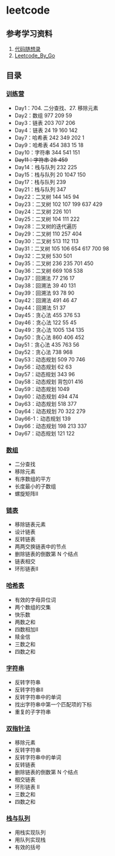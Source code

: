# leetcode

## 参考学习资料
1. [代码随想录](https://www.programmercarl.com/)
2. [Leetcode_By_Go](https://github.com/halfrost/LeetCode-Go)

## 目录
### [训练营](https://github.com/hd2yao/leetcode/tree/master/training)
+ Day1：704. 二分查找、27. 移除元素
+ Day2：数组 977 209 59
+ Day3：链表 203 707 206
+ Day4：链表 24 19 160 142
+ Day7：哈希表 242 349 202 1
+ Day9：哈希表 454 383 15 18
+ Day10：字符串 344 541 151
+ ~~Day11：字符串 28 459~~
+ Day14：栈与队列 232 225
+ Day15：栈与队列 20 1047 150
+ Day17：栈与队列 239
+ Day21：栈与队列 347
+ Day22：二叉树 144 145 94
+ Day23：二叉树 102 107 199 637 429
+ Day24：二叉树 226 101
+ Day25：二叉树 104 111 222
+ Day28：二叉树的迭代遍历
+ Day29：二叉树 110 257 404
+ Day30：二叉树 513 112 113
+ Day31：二叉树 105 106 654 617 700 98
+ Day32：二叉树 530 501
+ Day35：二叉树 236 235 701 450
+ Day36：二叉树 669 108 538
+ Day37：回溯法 77 216 17
+ Day38：回溯法 39 40 131
+ Day39：回溯法 93 78 90
+ Day42：回溯法 491 46 47
+ Day44：回溯法 51 37
+ Day45：贪心法 455 376 53
+ Day46：贪心法 122 55 45
+ Day49：贪心法 1005 134 135
+ Day50：贪心法 860 406 452
+ Day51：贪心法 435 763 56
+ Day52：贪心法 738 968
+ Day53：动态规划 509 70 746
+ Day56：动态规划 62 63
+ Day57：动态规划 343 96
+ Day58：动态规划 背包01 416
+ Day59：动态规划 1049
+ Day60：动态规划 494 474
+ Day63：动态规划 518 377
+ Day64：动态规划 70 322 279
+ Day66-1：动态规划 139
+ Day66：动态规划 198 213 337
+ Day67：动态规划 121 122

### [数组](https://github.com/hd2yao/leetcode/tree/master/array)
+ 二分查找
+ 移除元素
+ 有序数组的平方
+ 长度最小的子数组
+ 螺旋矩阵II

### [链表](https://github.com/hd2yao/leetcode/tree/master/linked-list)
+ 移除链表元素
+ 设计链表
+ 反转链表
+ 两两交换链表中的节点
+ 删除链表的倒数第 N 个结点
+ 链表相交
+ 环形链表II

### [哈希表](https://github.com/hd2yao/leetcode/tree/master/hash)
+ 有效的字母异位词
+ 两个数组的交集
+ 快乐数
+ 两数之和
+ 四数相加II
+ 赎金信
+ 三数之和
+ 四数之和

### [字符串](https://github.com/hd2yao/leetcode/tree/master/string)
+ 反转字符串
+ 反转字符串II
+ 反转字符串中的单词
+ 找出字符串中第一个匹配项的下标
+ 重复的子字符串

### [双指针法](https://github.com/hd2yao/leetcode/tree/master/two-pointers)
+ 移除元素
+ 反转字符串
+ 反转字符串中的单词
+ 反转链表
+ 删除链表的倒数第 N 个结点
+ 相交链表
+ 环形链表 II
+ 三数之和
+ 四数之和

### [栈与队列](https://github.com/hd2yao/leetcode/tree/master/stack-and-queue)
+ 用栈实现队列
+ 用队列实现栈
+ 有效的括号